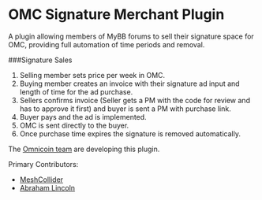 OMC Signature Merchant Plugin
=============================

A plugin allowing members of MyBB forums to sell their signature space for OMC, providing full automation of time periods and removal.

###Signature Sales
1. Selling member sets price per week in OMC.
2. Buying member creates an invoice with their signature ad input and length of time for the ad purchase.
3. Sellers confirms invoice (Seller gets a PM with the code for review and has to approve it first) and buyer is sent a PM with purchase link.
4. Buyer pays and the ad is implemented.
5. OMC is sent directly to the buyer.
6. Once purchase time expires the signature is removed automatically.

The [Omnicoin team](https://github.com/Omnicoin-Project/Omnicoin/wiki/Omnicoin-Team) are developing this plugin.

Primary Contributors:
- [MeshCollider](http://www.hackforums.net/member.php?action=profile&uid=2015410)
- [Abraham Lincoln](http://www.hackforums.net/member.php?action=profile&uid=1256441)
